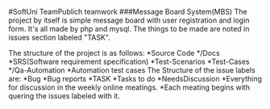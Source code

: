 #SoftUni TeamPublich teamwork
###Message Board System(MBS)
The project by itself is simple message board with user registration and login form. It's all made by php and mysql. The things to be made are noted in issues section labeled "TASK". 

The structure of the project is as follows:
*Source Code
*/Docs
	*SRS(Software requirement specification)
	*Test-Scenarios 
	*Test-Cases
*/Qa-Automation
	*Automation test cases
The Structure of the issue labels are:
*Bug
	*Bug reports
*TASK
	*Tasks to do
*NeedsDiscussion
	*Everything for discussion in the weekly online meatings.
	*Each meating begins with quering the issues labeled with it.


